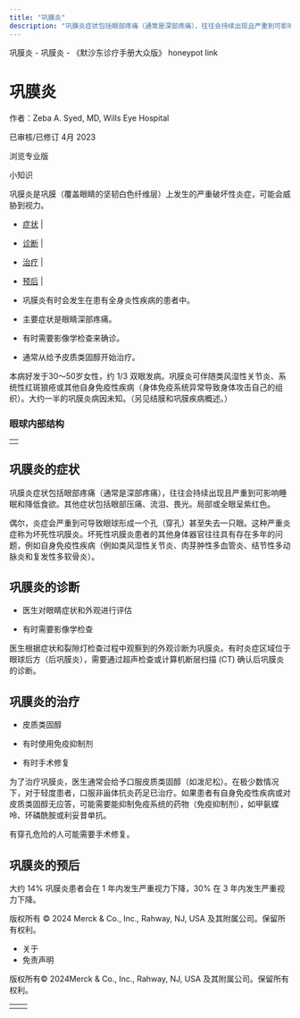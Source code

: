 ```yaml
---
title: "巩膜炎"
description: "巩膜炎症状包括眼部疼痛（通常是深部疼痛），往往会持续出现且严重到可影响睡眠和降低食欲。其他症状包括眼部压痛、流泪、畏光。局部或全眼呈紫红色。"
---
```


﻿巩膜炎 \- 巩膜炎 \- 《默沙东诊疗手册大众版》 honeypot link

# 巩膜炎

作者：Zeba A. Syed, MD, Wills Eye Hospital

已审核/已修订 4月 2023

浏览专业版

小知识

巩膜炎是巩膜（覆盖眼睛的坚韧白色纤维层）上发生的严重破坏性炎症，可能会威胁到视力。

- [症状](#症状_v26443744_zh) \|
- [诊断](#诊断_v26443748_zh) \|
- [治疗](#治疗_v26443762_zh) \|
- [预后](#预后_v26443759_zh) \|

- 巩膜炎有时会发生在患有全身炎性疾病的患者中。

- 主要症状是眼睛深部疼痛。

- 有时需要影像学检查来确诊。

- 通常从给予皮质类固醇开始治疗。


本病好发于30～50岁女性，约 1/3 双眼发病。巩膜炎可伴随类风湿性关节炎、系统性红斑狼疮或其他自身免疫性疾病（身体免疫系统异常导致身体攻击自己的组织）。大约一半的巩膜炎病因未知。（另见结膜和巩膜疾病概述。）

### 眼球内部结构

|     |
| --- |
|  |

## 巩膜炎的症状

巩膜炎症状包括眼部疼痛（通常是深部疼痛），往往会持续出现且严重到可影响睡眠和降低食欲。其他症状包括眼部压痛、流泪、畏光。局部或全眼呈紫红色。

偶尔，炎症会严重到可导致眼球形成一个孔（穿孔）甚至失去一只眼。这种严重炎症称为坏死性巩膜炎。坏死性巩膜炎患者的其他身体器官往往具有存在多年的问题，例如自身免疫性疾病（例如类风湿性关节炎、肉芽肿性多血管炎、结节性多动脉炎和复发性多软骨炎）。

## 巩膜炎的诊断

- 医生对眼睛症状和外观进行评估

- 有时需要影像学检查


医生根据症状和裂隙灯检查过程中观察到的外观诊断为巩膜炎。有时炎症区域位于眼球后方（后巩膜炎），需要通过超声检查或计算机断层扫描 (CT) 确认后巩膜炎的诊断。

## 巩膜炎的治疗

- 皮质类固醇

- 有时使用免疫抑制剂

- 有时手术修复


为了治疗巩膜炎，医生通常会给予口服皮质类固醇（如泼尼松）。在极少数情况下，对于轻度患者，口服非甾体抗炎药足已治疗。如果患者有自身免疫性疾病或对皮质类固醇无应答，可能需要能抑制免疫系统的药物（免疫抑制剂），如甲氨蝶呤、环磷酰胺或利妥昔单抗。

有穿孔危险的人可能需要手术修复。

## 巩膜炎的预后

大约 14% 巩膜炎患者会在 1 年内发生严重视力下降，30% 在 3 年内发生严重视力下降。



版权所有 © 2024
Merck & Co., Inc., Rahway, NJ, USA 及其附属公司。保留所有权利。

- 关于
- 免责声明

版权所有© 2024Merck & Co., Inc., Rahway, NJ, USA 及其附属公司。保留所有权利。

|     |     |
| --- | --- |
|  |  |